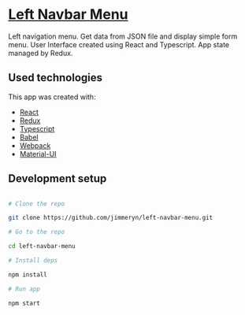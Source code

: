 # [Left Navbar Menu](https://4crpg.csb.app/)

Left navigation menu. Get data from JSON file and display simple form menu. User Interface created using React and Typescript. App state managed by Redux.

## Used technologies

This app was created with:

- [React](https://reactjs.org/)
- [Redux](https://redux.js.org/)
- [Typescript](https://www.typescriptlang.org/)
- [Babel](https://babeljs.io/)
- [Webpack](https://webpack.js.org/)
- [Material-UI](https://material-ui.com/)


## Development setup

```sh

# Clone the repo

git clone https://github.com/jimmeryn/left-navbar-menu.git

# Go to the repo

cd left-navbar-menu

# Install deps

npm install

# Run app

npm start
```
